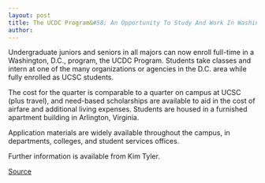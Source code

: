 ```yaml
---
layout: post
title: The UCDC Program&#58; An Opportunity To Study And Work In Washington, D.C.
author: 
---
```


Undergraduate juniors and seniors in all majors can now enroll full-time in a Washington, D.C., program, the UCDC Program. Students take classes and intern at one of the many organizations or agencies in the D.C. area while fully enrolled as UCSC students.

The cost for the quarter is comparable to a quarter on campus at UCSC (plus travel), and need-based scholarships are available to aid in the cost of airfare and additional living expenses. Students are housed in a furnished apartment building in Arlington, Virginia.

Application materials are widely available throughout the campus, in departments, colleges, and student services offices.

Further information is available from Kim Tyler.

[Source](http://www1.ucsc.edu/oncampus/currents/97-10-06/ucdc.htm "Permalink to UCDC Program: 10-06-97")
